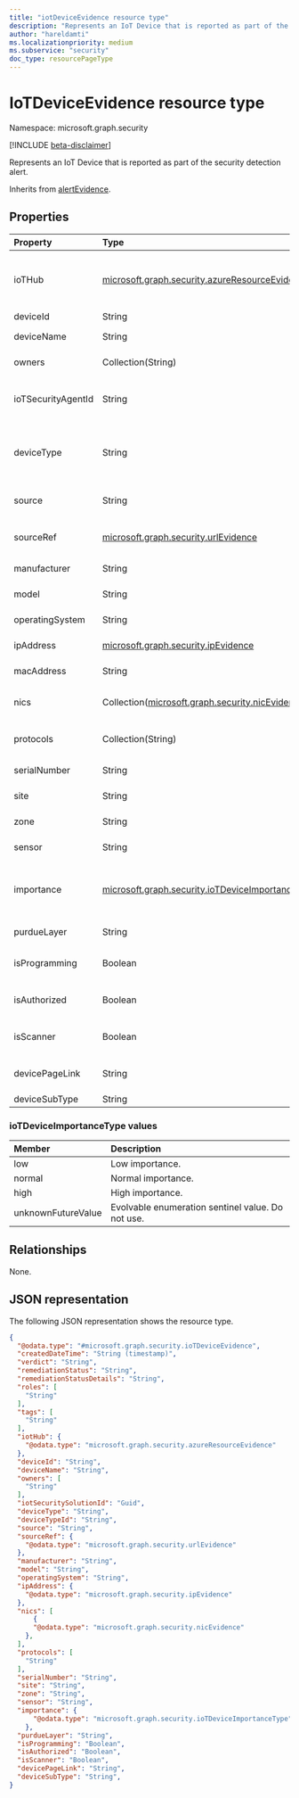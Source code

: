 ```yaml
---
title: "iotDeviceEvidence resource type"
description: "Represents an IoT Device that is reported as part of the security detection alert."
author: "hareldamti"
ms.localizationpriority: medium
ms.subservice: "security"
doc_type: resourcePageType
---
```


# IoTDeviceEvidence resource type

Namespace: microsoft.graph.security

[!INCLUDE [beta-disclaimer](../../includes/beta-disclaimer.md)]

Represents an IoT Device that is reported as part of the security detection alert.

Inherits from [alertEvidence](./security-alertevidence.md).

## Properties

|Property|Type|Description|
|:-------|:---|:----------|
|ioTHub|[microsoft.graph.security.azureResourceEvidence](./security-azureresourceevidence.md)|The azureResourceEvidence entity that represents the IoT Hub that the device belongs to.|
|deviceId|String|The device ID.|
|deviceName|String|The friendly name of the device.|
|owners|Collection(String)|The owners for the device.|
|ioTSecurityAgentId|String|The ID of the Azure Security Center for IoT agent that is running on the device.|
|deviceType|String|The type of the device. For example, "temperature sensor," "freezer," "wind turbine," and so on.|
|source|String|The source (microsoft/vendor) of the device entity.|
|sourceRef|[microsoft.graph.security.urlEvidence](./security-urlevidence.md)|A URL reference to the source item where the device is managed.|
|manufacturer|String|The manufacturer of the device.|
|model|String|The model of the device.|
|operatingSystem|String|The operating system the device is running.|
|ipAddress|[microsoft.graph.security.ipEvidence](./security-ipevidence.md)|The current IP address of the device.|
|macAddress|String|The MAC address of the device.|
|nics|Collection([microsoft.graph.security.nicEvidence](./security-nicevidence.md))|The current network interface controllers on the device.|
|protocols|Collection(String)|The list of protocols that the device supports.|
|serialNumber|String|The serial number of the device.|
|site|String|The site location of the device.|
|zone|String|The zone location of the device within a site.|
|sensor|String|The sensor that monitors the device.|
|importance|[microsoft.graph.security.ioTDeviceImportanceType](#iotdeviceimportancetype-values)|The importance level for the IoT device. Possible values are `low`, `normal`, `high`, and `unknownFutureValue`.|
|purdueLayer|String|The Purdue Layer of the device.|
|isProgramming|Boolean|Indicates whether the device classified as a programming device.|
|isAuthorized|Boolean|Indicates whether the device classified as an authorized device.|
|isScanner|Boolean|Indicates whether the device classified as a scanner.|
|devicePageLink|String|The URL to the device page in the IoT Defender portal.|
|deviceSubType|String|The device subtype.|

### ioTDeviceImportanceType values
|Member|Description |
|:---|:---|
|low| Low importance. |
|normal| Normal importance. |
|high| High importance.|
|unknownFutureValue| Evolvable enumeration sentinel value. Do not use. |

## Relationships
None.

## JSON representation

The following JSON representation shows the resource type.
<!-- {
  "blockType": "resource",
  "@odata.type": "microsoft.graph.security.ioTDeviceEvidence"
}
-->
``` json
{
  "@odata.type": "#microsoft.graph.security.ioTDeviceEvidence",
  "createdDateTime": "String (timestamp)",
  "verdict": "String",
  "remediationStatus": "String",
  "remediationStatusDetails": "String",
  "roles": [
    "String"
  ],
  "tags": [
    "String"
  ],
  "iotHub": {
    "@odata.type": "microsoft.graph.security.azureResourceEvidence"
  },
  "deviceId": "String",
  "deviceName": "String",
  "owners": [
    "String"
  ],
  "iotSecuritySolutionId": "Guid",
  "deviceType": "String",
  "deviceTypeId": "String",
  "source": "String",
  "sourceRef": {
    "@odata.type": "microsoft.graph.security.urlEvidence"
  },
  "manufacturer": "String",
  "model": "String",
  "operatingSystem": "String",
  "ipAddress": {
    "@odata.type": "microsoft.graph.security.ipEvidence"
  },
  "nics": [
      {
      "@odata.type": "microsoft.graph.security.nicEvidence"
    },
  ],
  "protocols": [
    "String"
  ],
  "serialNumber": "String",
  "site": "String",
  "zone": "String",
  "sensor": "String",
  "importance": {
      "@odata.type": "microsoft.graph.security.ioTDeviceImportanceType"
    },
  "purdueLayer": "String",
  "isProgramming": "Boolean",
  "isAuthorized": "Boolean",
  "isScanner": "Boolean",
  "devicePageLink": "String",
  "deviceSubType": "String",
}
```